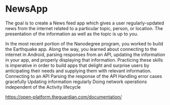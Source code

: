 # NewsApp
The goal is to create a News feed app which gives a user regularly-updated news from the internet related to a particular topic, person, or location. The presentation of the information as well as the topic is up to you.

In the most recent portion of the Nanodegree program, you worked to build the Earthquake app. Along the way, you learned about connecting to the internet in Android, parsing responses from an API, updating the information in your app, and properly displaying that information. Practicing these skills is imperative in order to build apps that delight and surprise users by anticipating their needs and supplying them with relevant information.
Connecting to an API
Parsing the response of the API
Handling error cases gracefully
Updating information regularly
Doing network operations independent of the Activity lifecycle


https://open-platform.theguardian.com/documentation/




